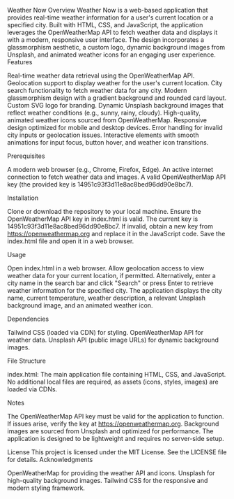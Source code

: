 Weather Now
Overview
Weather Now is a web-based application that provides real-time weather information for a user's current location or a specified city. Built with HTML, CSS, and JavaScript, the application leverages the OpenWeatherMap API to fetch weather data and displays it with a modern, responsive user interface. The design incorporates a glassmorphism aesthetic, a custom logo, dynamic background images from Unsplash, and animated weather icons for an engaging user experience.
Features

Real-time weather data retrieval using the OpenWeatherMap API.
Geolocation support to display weather for the user's current location.
City search functionality to fetch weather data for any city.
Modern glassmorphism design with a gradient background and rounded card layout.
Custom SVG logo for branding.
Dynamic Unsplash background images that reflect weather conditions (e.g., sunny, rainy, cloudy).
High-quality, animated weather icons sourced from OpenWeatherMap.
Responsive design optimized for mobile and desktop devices.
Error handling for invalid city inputs or geolocation issues.
Interactive elements with smooth animations for input focus, button hover, and weather icon transitions.

Prerequisites

A modern web browser (e.g., Chrome, Firefox, Edge).
An active internet connection to fetch weather data and images.
A valid OpenWeatherMap API key (the provided key is 14951c93f3d11e8ac8bed96dd90e8bc7).

Installation

Clone or download the repository to your local machine.
Ensure the OpenWeatherMap API key in index.html is valid. The current key is 14951c93f3d11e8ac8bed96dd90e8bc7. If invalid, obtain a new key from https://openweathermap.org and replace it in the JavaScript code.
Save the index.html file and open it in a web browser.

Usage

Open index.html in a web browser.
Allow geolocation access to view weather data for your current location, if permitted.
Alternatively, enter a city name in the search bar and click "Search" or press Enter to retrieve weather information for the specified city.
The application displays the city name, current temperature, weather description, a relevant Unsplash background image, and an animated weather icon.

Dependencies

Tailwind CSS (loaded via CDN) for styling.
OpenWeatherMap API for weather data.
Unsplash API (public image URLs) for dynamic background images.

File Structure

index.html: The main application file containing HTML, CSS, and JavaScript.
No additional local files are required, as assets (icons, styles, images) are loaded via CDNs.

Notes

The OpenWeatherMap API key must be valid for the application to function. If issues arise, verify the key at https://openweathermap.org.
Background images are sourced from Unsplash and optimized for performance.
The application is designed to be lightweight and requires no server-side setup.

License
This project is licensed under the MIT License. See the LICENSE file for details.
Acknowledgments

OpenWeatherMap for providing the weather API and icons.
Unsplash for high-quality background images.
Tailwind CSS for the responsive and modern styling framework.
